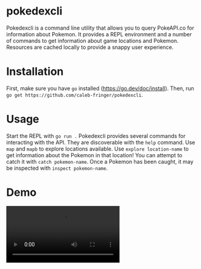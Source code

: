 # pokedexcli
Pokedexcli is a command line utility that allows you to query PokeAPI.co for
information about Pokemon. It provides a REPL environment and a number of
commands to get information about game locations and Pokemon. Resources are
cached locally to provide a snappy user experience.

# Installation
First, make sure you have `go` installed (https://go.dev/doc/install). Then,
run `go get https://github.com/caleb-fringer/pokedexcli`. 

# Usage
Start the REPL with `go run .`
Pokedexcli provides several commands for interacting with the API. They are
discoverable with the `help` command. Use `map` and `mapb` to explore locations
available. Use `explore location-name` to get information about the Pokemon in
that location! You can attempt to catch it with `catch pokemon-name`. Once a 
Pokemon has been caught, it may be inspected with `inspect pokemon-name`.

# Demo
<video src="https://github.com/caleb-fringer/pokedexcli/demo.mp4" controls></video>

